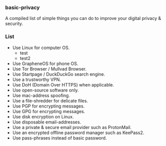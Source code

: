 ### basic-privacy
A compiled list of simple things you can do to improve your digital privacy &amp; security.

### List
- Use Linux for computer OS.
     - test
     - test2
- Use GrapheneOS for phone OS.
- Use Tor Browser / Mullvad Browser.
- Use Startpage / DuckDuckGo search engine.
- Use a trustworthy VPN.
- Use DoH (Domain Over HTTPS) when applicable.
- Use open-source software only.
- Use mac-address spoofing.
- Use a file-shredder for delicate files.
- Use PGP for encrypting messages.
- Use GPG for encrypting messages.
- Use disk encryption on Linux.
- Use disposable email-addresses.
- Use a private & secure email provider such as ProtonMail.
- Use an encrypted offline password manager such as KeePass2.
- Use pass-phrases instead of basic password.
